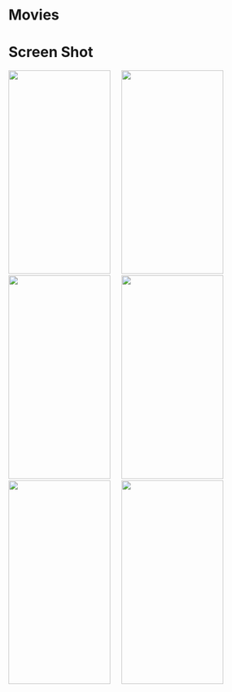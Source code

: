 # Movies
# Screen Shot
<img src="https://github.com/mahsa6828/Movies/assets/24524768/a6fb54eb-549d-462e-aead-d6136da7d442" width="200" height="400"/> &emsp;
<img src="https://github.com/mahsa6828/Movies/assets/24524768/862344ae-61ee-4e8e-8b6a-d2c6172b535b" width="200" height="400"/>
&emsp;
<img src="https://github.com/mahsa6828/Movies/assets/24524768/ddbea1fc-ca21-4cf9-910b-1e189b45e7c1" width="200" height="400"/>
&emsp;
<img src="https://github.com/mahsa6828/Movies/assets/24524768/ff11f382-967c-4c2c-8acb-aa7515a9097e" width="200" height="400"/>
&emsp;
<img src="https://github.com/mahsa6828/Movies/assets/24524768/e8929200-2633-4bd6-b8c8-29d874fb480d" width="200" height="400"/>
&emsp;
<img src="https://github.com/mahsa6828/Movies/assets/24524768/9dacf718-d34b-4e02-95b9-6e5be57820e1" width="200" height="400"/>
&emsp;



